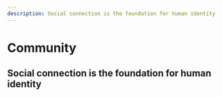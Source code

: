 ```yaml
---
description: Social connection is the foundation for human identity
---
```


# Community

## Social connection is the foundation for human identity
